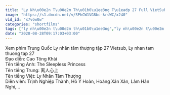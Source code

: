 ```yaml
---
title: "Ly Nh\u00e2n T\u00e2m Th\u01b0\u1ee3ng T\u1eadp 27 Full VietSub - Phim Hoa Ng\u1eef"
image: "https://s1.dmcdn.net/v/SPhCW1VG8bc-krsWC/x240"
vid_id: "x7vow0w"
categories: "shortfilms"
tags: ["ly nh\u00e2n t\u00e2m th\u01b0\u1ee3ng","ly nh\u00e2n t\u00e2m th\u01b0\u1ee3ng t\u1eadp 27","phim hoa ng\u1eef"]
date: "2020-08-28T09:17:03+03:00"
---
```

Xem phim Trung Quốc Ly nhân tâm thượng tập 27 Vietsub, Ly nhan tam thuong tap 27  <br>Đạo diễn: Cao Tông Khải  <br>Tên tiếng Anh: The Sleepless Princess  <br>Tên tiếng Trung: 离人心上  <br>Tên tiếng Việt: Ly Nhân Tâm Thượng  <br>Diễn viên: Trịnh Nghiệp Thành, Hồ Ý Hoàn, Hoàng Xán Xán, Lâm Hân Nghi,...
